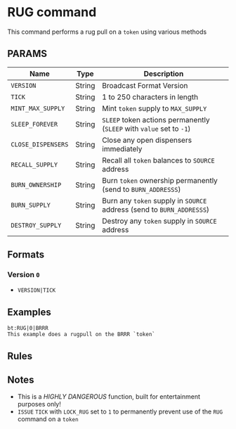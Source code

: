 # RUG command
This command performs a rug pull on a `token` using various methods

## PARAMS
| Name                 | Type   | Description                                                           |
| -------------------- | ------ | ----------------------------------------------------------------      |
| `VERSION`            | String | Broadcast Format Version                                              |
| `TICK`               | String | 1 to 250 characters in length                                         |
| `MINT_MAX_SUPPLY`    | String | Mint `token` supply to `MAX_SUPPLY`                                   |
| `SLEEP_FOREVER`      | String | `SLEEP` token actions permanently (`SLEEP` with `value` set to `-1`)  |
| `CLOSE_DISPENSERS`   | String | Close any open dispensers immediately                                 |
| `RECALL_SUPPLY`      | String | Recall all `token` balances to `SOURCE` address                       |
| `BURN_OWNERSHIP`     | String | Burn `token` ownership permanently (send to `BURN_ADDRESSS`)          |
| `BURN_SUPPLY`        | String | Burn any `token` supply in `SOURCE` address (send to `BURN_ADDRESSS`) |
| `DESTROY_SUPPLY`     | String | Destroy any `token` supply in `SOURCE` address                        |

## Formats

### Version `0`
- `VERSION|TICK`

## Examples
```
bt:RUG|0|BRRR
This example does a rugpull on the BRRR `token`
```

## Rules


## Notes
- This is a _HIGHLY DANGEROUS_ function, built for entertainment purposes only!
- `ISSUE` `TICK` with `LOCK_RUG` set to `1` to permanently prevent use of the `RUG` command on a `token`